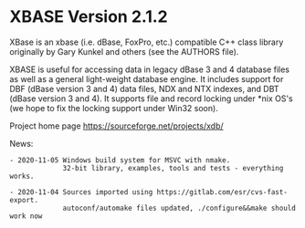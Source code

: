# XBASE Version 2.1.2

XBase is an xbase (i.e. dBase, FoxPro, etc.) compatible C++ class library 
originally by Gary Kunkel and others (see the AUTHORS file).

XBASE is useful for accessing data in legacy dBase 3 and 4 database files as
well as a general light-weight database engine.  It includes support for
DBF (dBase version 3 and 4) data files, NDX and NTX indexes, and DBT 
(dBase version 3 and 4).  It supports file and record locking under *nix
OS's (we hope to fix the locking support under Win32 soon).


Project home page https://sourceforge.net/projects/xdb/

News:
    
    - 2020-11-05 Windows build system for MSVC with nmake.
                 32-bit library, examples, tools and tests - everything works.
                 
    - 2020-11-04 Sources imported using https://gitlab.com/esr/cvs-fast-export.
                 autoconf/automake files updated, ./configure&&make should work now
